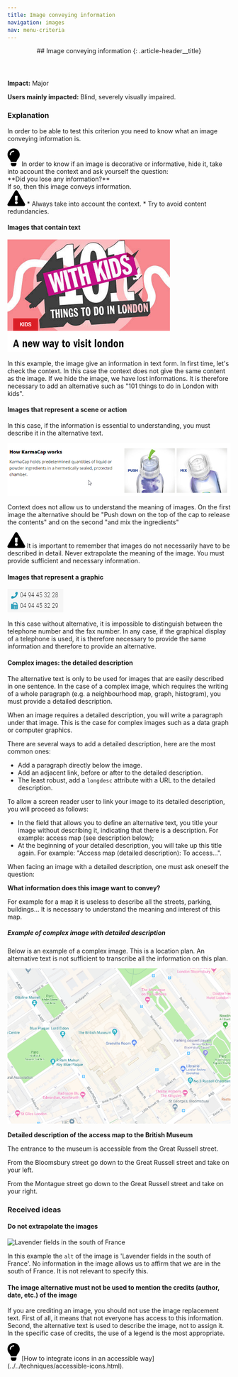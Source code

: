 ```yaml
---
title: Image conveying information
navigation: images
nav: menu-criteria
---
```


<header>
## Image conveying information
{: .article-header__title}
</header>

**Impact:** Major

**Users mainly impacted:** Blind, severely visually impaired.

### Explanation

In order to be able to test this criterion you need to know what an image conveying information is.

<div class="tip">
<svg role="img" aria-label="Tip" xmlns="http://www.w3.org/2000/svg" viewBox="0 0 352 512" width="28" height="40"><title>Tip</title><path d="M96.06 454.35c.01 6.29 1.87 12.45 5.36 17.69l17.09 25.69a31.99 31.99 0 0 0 26.64 14.28h61.71a31.99 31.99 0 0 0 26.64-14.28l17.09-25.69a31.989 31.989 0 0 0 5.36-17.69l.04-38.35H96.01l.05 38.35zM0 176c0 44.37 16.45 84.85 43.56 115.78 16.52 18.85 42.36 58.23 52.21 91.45.04.26.07.52.11.78h160.24c.04-.26.07-.51.11-.78 9.85-33.22 35.69-72.6 52.21-91.45C335.55 260.85 352 220.37 352 176 352 78.61 272.91-.3 175.45 0 73.44.31 0 82.97 0 176zm176-80c-44.11 0-80 35.89-80 80 0 8.84-7.16 16-16 16s-16-7.16-16-16c0-61.76 50.24-112 112-112 8.84 0 16 7.16 16 16s-7.16 16-16 16z"/></svg>
In order to know if an image is decorative or informative, hide it, take into account the context and ask yourself the question:<br>**Did you lose any information?**<br>If so, then this image conveys information.
</div>

<div class="important">
<svg role="img" aria-label="Important" xmlns="http://www.w3.org/2000/svg" viewBox="0 0 576 512" width="40" height="36"><title>Important</title><path d="M569.517 440.013C587.975 472.007 564.806 512 527.94 512H48.054c-36.937 0-59.999-40.055-41.577-71.987L246.423 23.985c18.467-32.009 64.72-31.951 83.154 0l239.94 416.028zM288 354c-25.405 0-46 20.595-46 46s20.595 46 46 46 46-20.595 46-46-20.595-46-46-46zm-43.673-165.346l7.418 136c.347 6.364 5.609 11.346 11.982 11.346h48.546c6.373 0 11.635-4.982 11.982-11.346l7.418-136c.375-6.874-5.098-12.654-11.982-12.654h-63.383c-6.884 0-12.356 5.78-11.981 12.654z"/></svg>
* Always take into account the context.
* Try to avoid content redundancies.
</div>

#### Images that contain text

![](../../img/images-1.3-1.png)

In this example, the image give an information in text form. In first time, let's check the context.
In this case the context does not give the same content as the image.
If we hide the image, we have lost informations. It is therefore necessary to add an alternative such as "101 things to do in London with kids".

#### Images that represent a scene or action

In this case, if the information is essential to understanding, you must describe it in the alternative text.

![](../../img/images-1.3-3.png)

Context does not allow us to understand the meaning of images.
On the first image the alternative should be "Push down on the top of the cap to release the contents" and on the second "and mix the ingredients"

<div class="important">
<svg role="img" aria-label="Important" xmlns="http://www.w3.org/2000/svg" viewBox="0 0 576 512" width="40" height="36"><title>Important</title><path d="M569.517 440.013C587.975 472.007 564.806 512 527.94 512H48.054c-36.937 0-59.999-40.055-41.577-71.987L246.423 23.985c18.467-32.009 64.72-31.951 83.154 0l239.94 416.028zM288 354c-25.405 0-46 20.595-46 46s20.595 46 46 46 46-20.595 46-46-20.595-46-46-46zm-43.673-165.346l7.418 136c.347 6.364 5.609 11.346 11.982 11.346h48.546c6.373 0 11.635-4.982 11.982-11.346l7.418-136c.375-6.874-5.098-12.654-11.982-12.654h-63.383c-6.884 0-12.356 5.78-11.981 12.654z"/></svg>
It is important to remember that images do not necessarily have to be described in detail. Never extrapolate the meaning of the image. You must provide sufficient and necessary information.
</div>

#### Images that represent a graphic

![](../../img/images-1.3-2.png)

In this case without alternative, it is impossible to distinguish between the telephone number and the fax number.
In any case, if the graphical display of a telephone is used, it is therefore necessary to provide the same information and therefore to provide an alternative.

#### Complex images: the detailed description

The alternative text is only to be used for images that are easily described in one sentence. In the case of a complex image, which requires the writing of a whole paragraph (e.g. a neighbourhood map, graph, histogram), you must provide a detailed description.

When an image requires a detailed description, you will write a paragraph under that image. This is the case for complex images such as a data graph or computer graphics.

There are several ways to add a detailed description, here are the most common ones:

* Add a paragraph directly below the image.
* Add an adjacent link, before or after to the detailed description.
* The least robust, add a `longdesc` attribute with a URL to the detailed description.

To allow a screen reader user to link your image to its detailed description, you will proceed as follows:

* In the field that allows you to define an alternative text, you title your image without describing it, indicating that there is a description. For example: access map (see description below);
* At the beginning of your detailed description, you will take up this title again. For example: "Access map (detailed description): To access...".

When facing an image with a detailed description, one must ask oneself the question:

**What information does this image want to convey?**

For example for a map it is useless to describe all the streets, parking, buildings... It is necessary to understand the meaning and interest of this map.

##### Example of complex image with detailed description

Below is an example of a complex image. This is a location plan. An alternative text is not sufficient to transcribe all the information on this plan.

![Access map to the British Museum (see description below)](../../img/british-museum.png)

**Detailed description of the access map to the British Museum**

The entrance to the museum is accessible from the Great Russell street.

From the Bloomsbury street go down to the Great Russell street and take on your left.

From the Montague street go down to the Great Russell street and take on your right.

### Received ideas

#### Do not extrapolate the images

![Lavender fields in the south of France](https://upload.wikimedia.org/wikipedia/commons/thumb/a/a3/Plateau_de_valensole1.JPG/320px-Plateau_de_valensole1.jpg)

In this example the `alt` of the image is 'Lavender fields in the south of France'.
No information in the image allows us to affirm that we are in the south of France. It is not relevant to specify this.

#### The image alternative must not be used to mention the credits (author, date, etc.) of the image

If you are crediting an image, you should not use the image replacement text. First of all, it means that not everyone has access to this information. Second, the alternative text is used to describe the image, not to assign it.
In the specific case of credits, the use of a legend is the most appropriate.

<div class="tip">
<svg role="img" aria-label="Tip" xmlns="http://www.w3.org/2000/svg" viewBox="0 0 352 512" width="28" height="40"><title>Tip</title><path d="M96.06 454.35c.01 6.29 1.87 12.45 5.36 17.69l17.09 25.69a31.99 31.99 0 0 0 26.64 14.28h61.71a31.99 31.99 0 0 0 26.64-14.28l17.09-25.69a31.989 31.989 0 0 0 5.36-17.69l.04-38.35H96.01l.05 38.35zM0 176c0 44.37 16.45 84.85 43.56 115.78 16.52 18.85 42.36 58.23 52.21 91.45.04.26.07.52.11.78h160.24c.04-.26.07-.51.11-.78 9.85-33.22 35.69-72.6 52.21-91.45C335.55 260.85 352 220.37 352 176 352 78.61 272.91-.3 175.45 0 73.44.31 0 82.97 0 176zm176-80c-44.11 0-80 35.89-80 80 0 8.84-7.16 16-16 16s-16-7.16-16-16c0-61.76 50.24-112 112-112 8.84 0 16 7.16 16 16s-7.16 16-16 16z"/></svg>
[How to integrate icons in an accessible way](../../techniques/accessible-icons.html).
</div>
